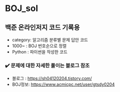 # BOJ_sol

## 백준 온라인저지 코드 기록용
- category: 알고리즘 분류별 문제 답안 코드<br>
- 1000~ : BOJ 번호순으로 정렬<br>
- Python : 파이썬을 작성한 코드

### ✔️ 문제에 대한 자세한 풀이는 블로그 참조
- 블로그 : https://sh04120204.tistory.com/
- BOJ정보: https://www.acmicpc.net/user/gtsdy0204

